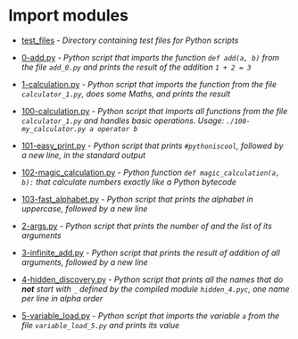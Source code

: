 # Import modules

- [test_files](https://github.com/KristiSeraj/holbertonschool-higher_level_programming/tree/main/0x02-python-import_modules/test_files) - *Directory containing test files for Python scripts*

- [0-add.py](https://github.com/KristiSeraj/holbertonschool-higher_level_programming/blob/main/0x02-python-import_modules/0-add.py) - *Python script that imports the function `def add(a, b)` from the file `add_0.py` and prints the result of the addition `1 + 2 = 3`*

- [1-calculation.py](https://github.com/KristiSeraj/holbertonschool-higher_level_programming/blob/main/0x02-python-import_modules/1-calculation.py) - *Python script that imports the function from the file `calculator_1.py`, does some Maths, and prints the result*

- [100-calculation.py](https://github.com/KristiSeraj/holbertonschool-higher_level_programming/blob/main/0x02-python-import_modules/100-my_calculator.py) - *Python script that imports all functions from the file `calculator_1.py` and handles basic operations. Usage: `./100-my_calculator.py a operator b`*

- [101-easy_print.py](https://github.com/KristiSeraj/holbertonschool-higher_level_programming/blob/main/0x02-python-import_modules/101-easy_print.py) - *Python script that prints `#pythoniscool`, followed by a new line, in the standard output*

- [102-magic_calculation.py](https://github.com/KristiSeraj/holbertonschool-higher_level_programming/blob/main/0x02-python-import_modules/102-magic_calculation.py) - *Python function `def magic_calculation(a, b):` that calculate numbers exactly like a Python bytecode*

- [103-fast_alphabet.py](https://github.com/KristiSeraj/holbertonschool-higher_level_programming/blob/main/0x02-python-import_modules/103-fast_alphabet.py) - *Python script that prints the alphabet in uppercase, followed by a new line*

- [2-args.py](https://github.com/KristiSeraj/holbertonschool-higher_level_programming/blob/main/0x02-python-import_modules/2-args.py) - *Python script that prints the number of and the list of its arguments*

- [3-infinite_add.py](https://github.com/KristiSeraj/holbertonschool-higher_level_programming/blob/main/0x02-python-import_modules/3-infinite_add.py) - *Python script that prints the result of addition of all arguments, followed by a new line*

- [4-hidden_discovery.py](https://github.com/KristiSeraj/holbertonschool-higher_level_programming/blob/main/0x02-python-import_modules/4-hidden_discovery.py) - *Python script that prints all the names that do **not** start with `_` defined by the compiled module `hidden_4.pyc`, one name per line in alpha order*

- [5-variable_load.py](https://github.com/KristiSeraj/holbertonschool-higher_level_programming/blob/main/0x02-python-import_modules/5-variable_load.py) - *Python script that imports the variable `a` from the file `variable_load_5.py` and prints its value*
